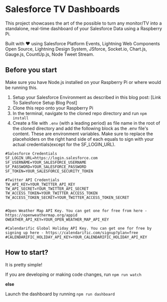 # Salesforce TV Dashboards

This project showcases the art of the possible to turn any monitor/TV into a standalone, real-time dashboard of your Salesforce Data using a Raspberry Pi.

Built with ❤️ using Salesforce Platform Events, Lightning Web Components Open Source, Lightning Design System, JSforce, Socket.io, Chart.js, Gauge.js, CountUp.js, Node Tweet Stream.

## Before you start

Make sure you have Node.js installed on your Raspberry Pi or where would be running this.

1. Setup your Salesforce Environment as described in this blog post: [Link To Salesforce Setup Blog Post]
2. Clone this repo onto your Raspberry Pi
3. In the terminal, navigate to the cloned repo directory and run `npm install`
4. Create a file with `.env` (with a leading period) as file name in the root of the cloned directory and add the following block as the .env file's content. These are environment variables. Make sure to replace the placeholders on the right hand side of each equals to sign with your actual credentials(except for the SF_LOGIN_URL).

```
#Salesforce Credentials
SF_LOGIN_URL=https://login.salesforce.com
SF_USERNAME=YOUR_SALESFORCE_USERNAME
SF_PASSWORD=YOUR_SALESFORCE_PASSWORD
SF_TOKEN=YOUR_SALESFORCE_SECURITY_TOKEN

#Twitter API Credentials
TW_API_KEY=YOUR_TWITTER_API_KEY
TW_API_SECRET=YOUR_TWITTER_API_SECRET
TW_ACCESS_TOKEN=YOUR_TWITTER_ACCESS_TOKEN
TW_ACCESS_TOKEN_SECRET=YOUR_TWITTER_ACCESS_TOKEN_SECRET


#Open Weather Map API Key. You can get one for free from here - https://openweathermap.org/appid
OWEATHER_API_KEY=YOUR_OPEN_WEATHER_MAP_API_KEY

#Calendarific Global Holiday API Key. You can get one for free by signing up here - https://calendarific.com/signup?plan=free
#CALENDARIFIC_HOLIDAY_API_KEY=YOUR_CALENDARIFIC_HOLIDAY_API_KEY
```

## How to start?

It is pretty simple!

If you are developing or making code changes, run `npm run watch`

**else**

Launch the dashboard by running `npm run dashboard`
